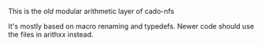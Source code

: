 This is the *old* modular arithmetic layer of cado-nfs

It's mostly based on macro renaming and typedefs. Newer code should use
the files in arithxx instead.
